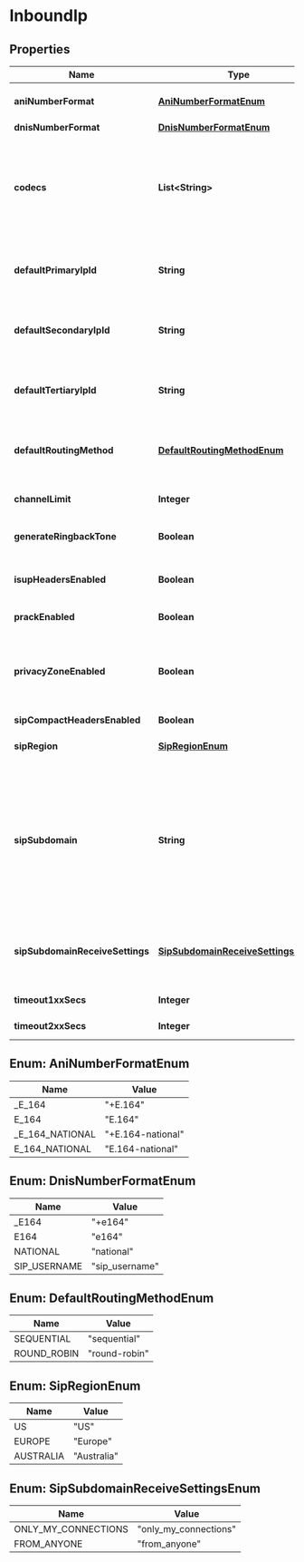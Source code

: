 

# InboundIp


## Properties

Name | Type | Description | Notes
------------ | ------------- | ------------- | -------------
**aniNumberFormat** | [**AniNumberFormatEnum**](#AniNumberFormatEnum) | This setting allows you to set the format with which the caller&#39;s number (ANI) is sent for inbound phone calls. |  [optional]
**dnisNumberFormat** | [**DnisNumberFormatEnum**](#DnisNumberFormatEnum) |  |  [optional]
**codecs** | **List&lt;String&gt;** | Defines the list of codecs that Telnyx will send for inbound calls to a specific number on your portal account, in priority order. This only works when the Connection the number is assigned to uses Media Handling mode: default. OPUS and H.264 codecs are available only when using TCP or TLS transport for SIP. |  [optional]
**defaultPrimaryIpId** | **String** | The default primary IP to use for the number. Only settable if the connection is               of IP authentication type. Value must be the ID of an authorized IP set on the connection. |  [optional]
**defaultSecondaryIpId** | **String** | The default secondary IP to use for the number. Only settable if the connection is               of IP authentication type. Value must be the ID of an authorized IP set on the connection. |  [optional]
**defaultTertiaryIpId** | **String** | The default tertiary IP to use for the number. Only settable if the connection is               of IP authentication type. Value must be the ID of an authorized IP set on the connection. |  [optional]
**defaultRoutingMethod** | [**DefaultRoutingMethodEnum**](#DefaultRoutingMethodEnum) | Default routing method to be used when a number is associated with the connection. Must be one of the routing method types or left blank, other values are not allowed. |  [optional]
**channelLimit** | **Integer** | When set, this will limit the total number of inbound calls to phone numbers associated with this connection. |  [optional]
**generateRingbackTone** | **Boolean** | Generate ringback tone through 183 session progress message with early media. |  [optional]
**isupHeadersEnabled** | **Boolean** | When set, inbound phone calls will receive ISUP parameters via SIP headers. (Only when available and only when using TCP or TLS transport.) |  [optional]
**prackEnabled** | **Boolean** | Enable PRACK messages as defined in RFC3262. |  [optional]
**privacyZoneEnabled** | **Boolean** | By default, Telnyx does not send caller-id information when the caller has chosen to hide this information. When this option is enabled, Telnyx will send the SIP header Privacy:id plus the caller-id information so that the receiver side can choose when to hide it. |  [optional]
**sipCompactHeadersEnabled** | **Boolean** | Defaults to true. |  [optional]
**sipRegion** | [**SipRegionEnum**](#SipRegionEnum) | Selects which &#x60;sip_region&#x60; to receive inbound calls from. If null, the default region (US) will be used. |  [optional]
**sipSubdomain** | **String** | Specifies a subdomain that can be used to receive Inbound calls to a Connection, in the same way a phone number is used, from a SIP endpoint. Example: the subdomain \&quot;example.sip.telnyx.com\&quot; can be called from any SIP endpoint by using the SIP URI \&quot;sip:@example.sip.telnyx.com\&quot; where the user part can be any alphanumeric value. Please note TLS encrypted calls are not allowed for subdomain calls. |  [optional]
**sipSubdomainReceiveSettings** | [**SipSubdomainReceiveSettingsEnum**](#SipSubdomainReceiveSettingsEnum) | This option can be enabled to receive calls from: \&quot;Anyone\&quot; (any SIP endpoint in the public Internet) or \&quot;Only my connections\&quot; (any connection assigned to the same Telnyx user). |  [optional]
**timeout1xxSecs** | **Integer** | Time(sec) before aborting if connection is not made. |  [optional]
**timeout2xxSecs** | **Integer** | Time(sec) before aborting if call is unanswered (min: 1, max: 600). |  [optional]



## Enum: AniNumberFormatEnum

Name | Value
---- | -----
_E_164 | &quot;+E.164&quot;
E_164 | &quot;E.164&quot;
_E_164_NATIONAL | &quot;+E.164-national&quot;
E_164_NATIONAL | &quot;E.164-national&quot;



## Enum: DnisNumberFormatEnum

Name | Value
---- | -----
_E164 | &quot;+e164&quot;
E164 | &quot;e164&quot;
NATIONAL | &quot;national&quot;
SIP_USERNAME | &quot;sip_username&quot;



## Enum: DefaultRoutingMethodEnum

Name | Value
---- | -----
SEQUENTIAL | &quot;sequential&quot;
ROUND_ROBIN | &quot;round-robin&quot;



## Enum: SipRegionEnum

Name | Value
---- | -----
US | &quot;US&quot;
EUROPE | &quot;Europe&quot;
AUSTRALIA | &quot;Australia&quot;



## Enum: SipSubdomainReceiveSettingsEnum

Name | Value
---- | -----
ONLY_MY_CONNECTIONS | &quot;only_my_connections&quot;
FROM_ANYONE | &quot;from_anyone&quot;



